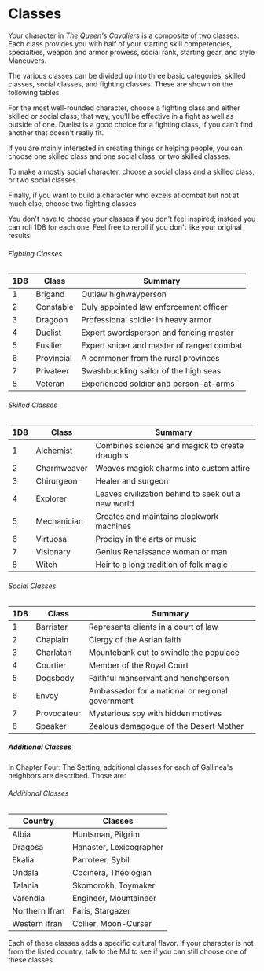 # Classes

Your character in *The Queen's Cavaliers* is a composite of two classes.
Each class provides you with half of your starting skill competencies,
specialties, weapon and armor prowess, social rank, starting gear, and
style Maneuvers.

The various classes can be divided up into three basic categories:
skilled classes, social classes, and fighting classes. These are shown
on the following tables.

For the most well-rounded character, choose a fighting class and either
skilled or social class; that way, you'll be effective in a fight as
well as outside of one. Duelist is a good choice for a fighting class,
if you can't find another that doesn't really fit.

If you are mainly interested in creating things or helping people, you
can choose one skilled class and one social class, or two skilled
classes.

To make a mostly social character, choose a social class and a skilled
class, or two social classes.

Finally, if you want to build a character who excels at combat but not
at much else, choose two fighting classes.

You don't have to choose your classes if you don't feel inspired;
instead you can roll 1D8 for each one. Feel free to reroll if you don't
like your original results\!

###### Fighting Classes

| 1D8 | Class      | Summary                                   |
| --- | ---------- | ----------------------------------------- |
| 1   | Brigand    | Outlaw highwayperson                      |
| 2   | Constable  | Duly appointed law enforcement officer    |
| 3   | Dragoon    | Professional soldier in heavy armor       |
| 4   | Duelist    | Expert swordsperson and fencing master    |
| 5   | Fusilier   | Expert sniper and master of ranged combat |
| 6   | Provincial | A commoner from the rural provinces       |
| 7   | Privateer  | Swashbuckling sailor of the high seas     |
| 8   | Veteran    | Experienced soldier and person-at-arms    |

###### Skilled Classes

| 1D8 | Class       | Summary                                            |
| --- | ----------- | -------------------------------------------------- |
| 1   | Alchemist   | Combines science and magick to create draughts     |
| 2   | Charmweaver | Weaves magick charms into custom attire            |
| 3   | Chirurgeon  | Healer and surgeon                                 |
| 4   | Explorer    | Leaves civilization behind to seek out a new world |
| 5   | Mechanician | Creates and maintains clockwork machines           |
| 6   | Virtuosa    | Prodigy in the arts or music                       |
| 7   | Visionary   | Genius Renaissance woman or man                    |
| 8   | Witch       | Heir to a long tradition of folk magic             |

###### Social Classes

| 1D8 | Class       | Summary                                          |
| --- | ----------- | ------------------------------------------------ |
| 1   | Barrister   | Represents clients in a court of law             |
| 2   | Chaplain    | Clergy of the Asrian faith                       |
| 3   | Charlatan   | Mountebank out to swindle the populace           |
| 4   | Courtier    | Member of the Royal Court                        |
| 5   | Dogsbody    | Faithful manservant and henchperson              |
| 6   | Envoy       | Ambassador for a national or regional government |
| 7   | Provocateur | Mysterious spy with hidden motives               |
| 8   | Speaker     | Zealous demagogue of the Desert Mother           |

##### Additional Classes

In Chapter Four: The Setting, additional classes for each of Gallinea's
neighbors are described. Those are:

###### Additional Classes

| Country        | Classes                 |
| -------------- | ----------------------- |
| Albia          | Huntsman, Pilgrim       |
| Dragosa        | Hanaster, Lexicographer |
| Ekalia         | Parroteer, Sybil        |
| Ondala         | Cocinera, Theologian    |
| Talania        | Skomorokh, Toymaker     |
| Varendia       | Engineer, Mountaineer   |
| Northern Ifran | Faris, Stargazer        |
| Western Ifran  | Collier, Moon-Curser    |

Each of these classes adds a specific cultural flavor. If your character
is not from the listed country, talk to the MJ to see if you can still
choose one of these classes.

